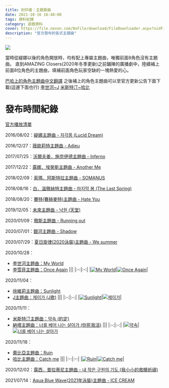 ```yaml
---
title: 封印者：主題歌曲
date: 2021-10-16 16:40:00
tags: 資料紀錄
category: 遊戲資料
cover: https://file.nexon.com/NxFile/download/FileDownloader.aspx?oidFile=5629543523268168676
description: "官方發布的各式主題曲"
---
```

![](https://file.nexon.com/NxFile/download/FileDownloader.aspx?oidFile=5629543523268168676)

當時從緹娜以後的角色開放時，均有配上專屬主題曲，唯獨前面8角色沒有主題曲。
直到AMAZING Closers(2020年冬季更新)之前鋪陳的廣播劇中，陸續補上前面8位角色的主題曲，填補前面角色玩家空缺的一塊熱愛的心。

[巴哈上的角色主題曲中文翻譯](https://forum.gamer.com.tw/C.php?bsn=23655&snA=6423)
之後補上的角色主題曲可以至官方更新公告下面下載(這邊下面也行)
[李世河~J](https://closers.nexon.com/News/GMNote/View?n4ArticleSN=478&n4ArticleCategorySN=3)
[米斯特汀~哈比](https://closers.nexon.com/News/GMNote/View?n4ArticleSN=479&n4ArticleCategorySN=3)

# 發布時間紀錄
[官方播放清單](https://youtube.com/playlist?list=PLhSX9RskYYvKPKjQwSwEaiYoRKaWAuUHP)

2016/08/02：[緹娜主題曲 - 자각몽 (Lucid Dream)](https://youtu.be/dBT71GseOn0)

2016/12/27：[薇歐莉特主題曲 - Adieu](https://youtu.be/JJjIFbzk_jM)

2017/07/25：[沃爾夫姜．施奈伊德主題曲 - Inferno](https://youtu.be/EARCqs1rGJM)

2017/12/22：[露娜．埃癸斯主題曲 - Another Me](https://youtu.be/2NWi2ian9x0)

2018/02/09：[索瑪．阿斯特拉主題曲 - SOMANUS](https://youtu.be/v0R9VmkDjjQ)

2018/08/16：[白．溫徹絲特主題曲 - 마지막 봄 (The Last Spring)](https://youtu.be/behVkZOo36g)

2018/08/20：[賽特(賽赫麥特)主題曲 - Hate You](https://youtu.be/8UMicrpHmeI)

2019/12/05：[未來主題曲 - 낙원 (天堂)](https://youtu.be/J3BqQKb2aQg)

2020/01/09：[徹斯主題曲 - Running out](https://youtu.be/A2_RyCKUUx8)

2020/07/01：[銀河主題曲 - Shadow](https://youtu.be/0KU3LmvCc1A)

2020/07/29：[夏日旋律(2020泳裝)主題曲 - We summer](https://youtu.be/yAW-k7eNDuQ)

2020/10/28：
- [李世河主題曲：My World](https://youtu.be/MTwZ-QME26U)
- [李雪菲主題曲：Once Again](https://youtu.be/OLjANcDyFeQ)
|||
|:-:|:-:|
|[![My World](https://file.nexon.com/NxFile/Download/FileDownloader.aspx?oidFile=5125189164421087643)](https://closers.vod.nexoncdn.co.kr/event/2020/201029_song_1251672//CLOSERS_Theme_song_Lee_Seha.zip)|[![Once Again](https://file.nexon.com/NxFile/Download/FileDownloader.aspx?oidFile=4981074075129479489)](https://closers.vod.nexoncdn.co.kr/event/2020/201029_song_1251672/CLOSERS_Theme_song_Lee_Seulbi.zip)|


2020/11/04：
- [徐維莉主題曲：Sunlight](https://youtu.be/wJiSZ0wiCm4)
- [J主題曲：제이가 (J歌)](https://youtu.be/rTIuf_DNUBQ)
|||
|:-:|:-:|
|[![Sunlight](https://file.nexon.com/NxFile/Download/FileDownloader.aspx?oidFile=4836958955773100451)](https://closers.vod.nexoncdn.co.kr/event/2020/201029_song_1251672/CLOSERS_Theme_song_Seo_Yuri_syri1105j.zip)|[![제이가](https://file.nexon.com/NxFile/Download/FileDownloader.aspx?oidFile=4836958822629114258)](https://closers.vod.nexoncdn.co.kr/event/2020/201029_song_1251672/CLOSERS_Theme_song_J_jj1105j.zip)|

2020/11/11：
- [米斯特汀主題曲：약속 (約定)](https://youtu.be/L2Gi5Oi9XNQ)
- [納塔主題曲：너를 베어 나는 살아가 (你死我活)](https://youtu.be/oQGBdk-WJuU)
|||
|:-:|:-:|
|[![약속](https://file.nexon.com/NxFile/Download/FileDownloader.aspx?oidFile=4909016390897238479)](https://closers.vod.nexoncdn.co.kr/event/2020/201112_song_ssobeii/CLOSERS_Theme%20song_Misteltein_d1vde.zip)|[![너를 베어 나는 살아가](https://file.nexon.com/NxFile/Download/FileDownloader.aspx?oidFile=5269304601605046670)](https://closers.vod.nexoncdn.co.kr/event/2020/201112_song_ssobeii/CLOSERS_Theme%20song_Nata_3udj1.zip)

2020/11/18：
- [蕾比亞主題曲：Ruin](https://youtu.be/Q2LLluDF7Ok)
- [哈比主題曲：Catch me](https://youtu.be/0MDtYNMZAQw)
|||
|:-:|:-:|
|[![Ruin](https://file.nexon.com/NxFile/Download/FileDownloader.aspx?oidFile=4981074143848956235)](https://closers.vod.nexoncdn.co.kr/event/2020/201119_song4_10294815/CLOSERS_Theme%20song_Levia_3f41a.zip)|[![Catch me](https://file.nexon.com/NxFile/Download/FileDownloader.aspx?oidFile=4764901503469093179)](https://closers.vod.nexoncdn.co.kr/event/2020/201119_song4_10294815/CLOSERS_Theme%20song_Harpy_7dju2.zip)|

2020/12/02：[露西．普拉蒂尼主題曲 - 내 작은 구원의 기도 (我小小的救贖祈禱)](https://youtu.be/RJ9k-1Z8q60)

2021/07/14：[Aqua Blue Wave(2021年泳裝)主題曲 - ICE CREAM](https://youtu.be/lxwhsF334eg)